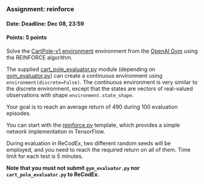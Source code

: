 ### Assignment: reinforce
#### Date: Deadline: Dec 08, 23:59
#### Points: 5 points

Solve the [CartPole-v1 environment](https://gym.openai.com/envs/CartPole-v1)
environment from the [OpenAI Gym](https://gym.openai.com/) using the REINFORCE
algorithm.

The supplied [cart_pole_evaluator.py](https://github.com/ufal/npfl122/tree/master/labs/07/cart_pole_evaluator.py)
module (depending on [gym_evaluator.py](https://github.com/ufal/npfl122/tree/master/labs/07/gym_evaluator.py))
can create a continuous environment using `environment(discrete=False)`.
The continuous environment is very similar to the discrete environment, except
that the states are vectors of real-valued observations with shape `environment.state_shape`.

Your goal is to reach an average return of 490 during 100 evaluation episodes.

You can start with the [reinforce.py](https://github.com/ufal/npfl122/tree/master/labs/07/reinforce.py)
template, which provides a simple network implementation in TensorFlow.

During evaluation in ReCodEx, two different random seeds will be employed, and
you need to reach the required return on all of them. Time limit for each test
is 5 minutes.

**Note that you must not submit `gym_evaluator.py` nor `cart_pole_evaluator.py` to ReCodEx.**
